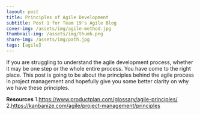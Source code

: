 ```yaml
---
layout: post
title: Principles of Agile Development 
subtitle: Post 1 for Team 19's Agile Blog
cover-img: /assets/img/agile-method.jpg
thumbnail-img: /assets/img/thumb.png
share-img: /assets/img/path.jpg
tags: [agile]
---
```


If you are struggling to understand the agile development process, whether it may be one step or the whole entire process. You have come to the right place. This post is going to be about the principles behind the agile process in project management and hopefully give you some better clarity on why we have these principles. 


**Resources**
1.https://www.productplan.com/glossary/agile-principles/
2.https://kanbanize.com/agile/project-management/principles
